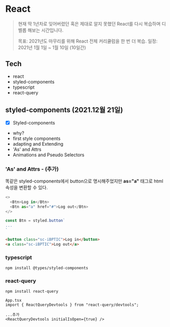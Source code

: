 # React

> 현재 딱 1년차로 잊어버렸던 혹은 제대로 알지 못했던 React를 다시 복습하며 디벨롭 해보는 시간입니다.
> 
> 목표: 2021년도 마무리를 위해 React 전체 커리큘럼을 한 번 더 복습.
> 일정: 2021년 1월 1일 ~ 1월 10일 (10일간) 

## Tech
- react
- styled-components
- typescript
- react-query


## styled-components (2021.12월 21일)
- [x] Styled-components
- why?
- first style components
- adapting and Extending
- 'As' and Attrs
- Animations and Pseudo Selectors


### 'As' and Attrs - (추가)
똑같은 styled-components에서 button으로 명시해주었지만 <b>as="a"</b> 태그로 html 속성을 변환할 수 있다.

```javascript
<>
  <Btn>Log in</Btn>
  <Btn as="a" href="#">Log out</Btn>
</>

const Btn = styled.button`
...
`
```
```html
<button class="sc-iBPTIC">Log in</button>
<a class="sc-iBPTIC">Log out</a>
```

### typescript
```git
npm install @types/styled-components
```

### react-query
```
npm install react-query
```

```
App.tsx
import { ReactQueryDevtools } from "react-query/devtools";

...추가
<ReactQueryDevtools initialIsOpen={true} />
```